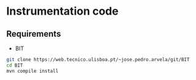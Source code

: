 # Instrumentation code

## Requirements

* BIT

```bash
git clone https://web.tecnico.ulisboa.pt/~jose.pedro.arvela/git/BIT
cd BIT
mvn compile install
```

